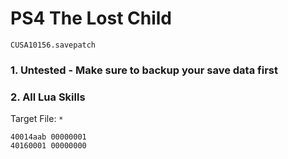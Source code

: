 # PS4 The Lost Child

`CUSA10156.savepatch`

### 1. Untested - Make sure to backup your save data first
### 2. All Lua Skills

Target File: `*`

```
40014aab 00000001
40160001 00000000
```


